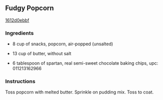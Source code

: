 ## Fudgy Popcorn

[1612d0ebbf](http://www.food.com/recipe/fudgy-popcorn-96039)

### Ingredients

 - 8 cup of snacks, popcorn, air-popped (unsalted)

 - 13 cup of butter, without salt

 - 6 tablespoon of spartan, real semi-sweet chocolate baking chips, upc: 011213162966

### Instructions

Toss popcorn with melted butter. Sprinkle on pudding mix. Toss to coat.